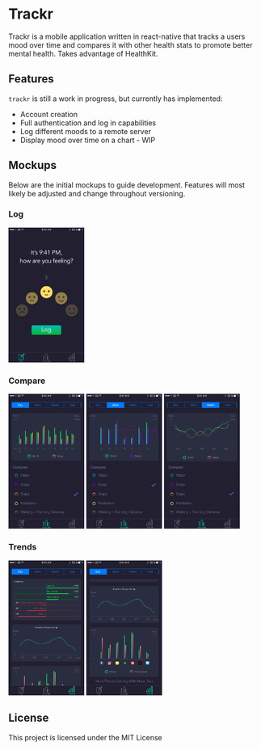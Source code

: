 # Trackr

Trackr is a mobile application written in react-native that tracks a users mood over time and compares it with other health stats to promote better mental health. Takes advantage of HealthKit.

## Features

`trackr` is still a work in progress, but currently has implemented:
 - Account creation
 - Full authentication and log in capabilities
 - Log different moods to a remote server
 - Display mood over time on a chart - WIP

## Mockups

Below are the initial mockups to guide development. Features will most likely be adjusted and change throughout versioning.

### Log

<img src="./assets/docs/Log.png" alt="log" width="150">


### Compare

<img src="./assets/docs/compare1.png" alt="compare1" width="150">
<img src="./assets/docs/compare2.png" alt="compare2" width="150">
<img src="./assets/docs/compare3.png" alt="compare3" width="150">

### Trends

<img src="./assets/docs/trends1.png" alt="trends1" width="150">
<img src="./assets/docs/trends2.png" alt="trends2" width="150">

## License

This project is licensed under the MIT License
